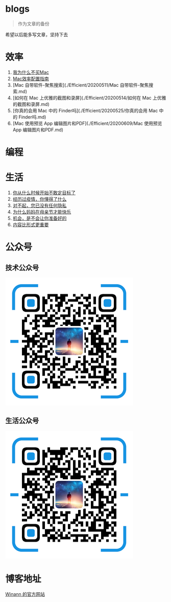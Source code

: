 # blogs

> 作为文章的备份

希望以后能多写文章，坚持下去

# 效率



1. [我为什么不买Mac](./Efficient/20200421/我为什么不买Mac.md)
2. [Mac效率配置指南](./Efficient/20200503/Mac效率配置指南.md)
3. [Mac 自带软件-聚焦搜索](./Efficient/20200511/Mac 自带软件-聚焦搜索.md)
4. [如何在 Mac 上优雅的截图和录屏](./Efficient/20200514/如何在 Mac 上优雅的截图和录屏.md)
5. [你真的会用 Mac 中的 Finder吗](./Efficient/20200525/你真的会用 Mac 中的 Finder吗.md)
6. [Mac 使用预览 App 编辑图片和PDF](./Efficient/20200609/Mac 使用预览 App 编辑图片和PDF.md)

# 编程



# 生活



1. [你从什么时候开始不敢定目标了](./Life/20200425/你从什么时候开始不敢定目标了.md)
2. [经历过疫情，你懂得了什么](Life/20200505/经历过疫情，你懂得了什么.md)
3. [对不起，您已没有任何隐私](Life/20200507/对不起，您已没有任何隐私.md)
4. [为什么妈妈在母亲节才能快乐](Life/20200510/为什么妈妈在母亲节才能快乐.md)
5. [机会，是不会让你准备好的](Life/20200517/机会，是不会让你准备好的.md)
6. [内容比形式更重要](Life/20200524/内容比形式更重要.md)

# 公众号

## 技术公众号

![Winann](./Resources/Winann.png)

## 生活公众号

![安然若宋](./Resources/安然若宋.png)

# 博客地址

[Winann 的官方网站](http://www.swinann.com)

